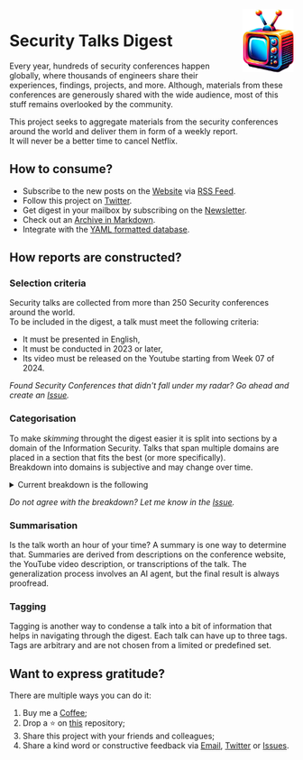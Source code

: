 <img alt="Security Talks Logo" src=".github/media/logo.png" width="90" align="right">

# Security Talks Digest
Every year, hundreds of security conferences happen globally, where thousands of engineers share their experiences, findings, projects, and more. Although, materials from these conferences are generously shared with the wide audience, most of this stuff remains overlooked by the community.

This project seeks to aggregate materials from the security conferences around the world and deliver them in form of a weekly report.  
It will never be a better time to cancel Netflix.

## How to consume?
- Subscribe to the new posts on the [Website](https://talks.donsan.org/) via [RSS Feed](https://talks.donsan.org/index.xml).
- Follow this project on [Twitter](https://twitter.com/_security_talks).
- Get digest in your mailbox by subscribing on the [Newsletter](https://feedsubscription.com/subscription-request.html?feedId=security_talks).
- Check out an [Archive in Markdown](https://github.com/don-san-sec/security-talks/tree/main/archive).
- Integrate with the [YAML formatted database](https://github.com/don-san-sec/security-talks/blob/main/source/talks.yml).

## How reports are constructed?
### Selection criteria
Security talks are collected from more than 250 Security conferences around the world.  
To be included in the digest, a talk must meet the following criteria:
- It must be presented in English,
- It must be conducted in 2023 or later,
- Its video must be released on the Youtube starting from Week 07 of 2024.

_Found Security Conferences that didn't fall under my radar? Go ahead and create an [Issue](https://github.com/don-san-sec/security-talks/issues)._

### Categorisation
To make _skimming_ throught the digest easier it is split into sections by a domain of the Information Security. Talks that span multiple domains are placed in a section that fits the best (or more specifically).  
Breakdown into domains is subjective and may change over time.
<details>
  <summary>Current breakdown is the following</summary>
  
- Application Security
- Security Operations
- Offensive Security
- Emerging Technology Security
  - AI Security
  - Blockchain Security
  - IoT Security
  - VR/AR Security
- Governance, Risk, and Compliance
- Cloud Security
- Cryptography
- Data Privacy
- Hardware Security
- Career Development
- Soft Skills
</details>

_Do not agree with the breakdown? Let me know in the [Issue](https://github.com/don-san-sec/security-talks/issues)._

### Summarisation
Is the talk worth an hour of your time? A summary is one way to determine that. Summaries are derived from descriptions on the conference website, the YouTube video description, or transcriptions of the talk. The generalization process involves an AI agent, but the final result is always proofread.

### Tagging
Tagging is another way to condense a talk into a bit of information that helps in navigating through the digest. Each talk can have up to three tags. Tags are arbitrary and are not chosen from a limited or predefined set.

## Want to express gratitude?
There are multiple ways you can do it:
1. Buy me a [Coffee](https://ko-fi.com/securitytalks);
2. Drop a ⭐️ on [this](https://github.com/don-san-sec/security-talks) repository;
3. Share this project with your friends and colleagues;
4. Share a kind word or constructive feedback via [Email](mailto:don-san-talk@pm.me), [Twitter](https://twitter.com/_security_talks) or [Issues](https://github.com/don-san-sec/security-talks/issues).

